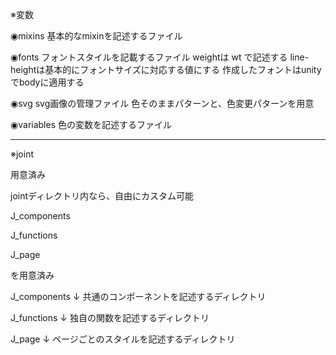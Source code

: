 ※変数

◉mixins
基本的なmixinを記述するファイル

◉fonts
フォントスタイルを記載するファイル
weightは wt で記述する
line-heightは基本的にフォントサイズに対応する値にする
作成したフォントはunityでbodyに適用する

◉svg
svg画像の管理ファイル
色そのままパターンと、色変更パターンを用意

◉variables
色の変数を記述するファイル

---

※joint

用意済み

jointディレクトリ内なら、自由にカスタム可能

J_components

J_functions

J_page

を用意済み

J_components
↓
共通のコンポーネントを記述するディレクトリ

J_functions
↓
独自の関数を記述するディレクトリ

J_page
↓
ページごとのスタイルを記述するディレクトリ
